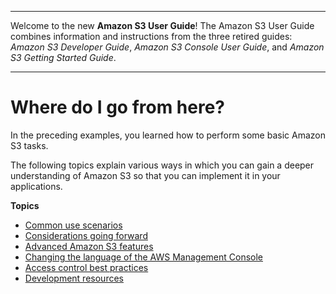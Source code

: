 --------

Welcome to the new **Amazon S3 User Guide**\! The Amazon S3 User Guide combines information and instructions from the three retired guides: *Amazon S3 Developer Guide*, *Amazon S3 Console User Guide*, and *Amazon S3 Getting Started Guide*\.

--------

# Where do I go from here?<a name="ImplementingS3"></a>

In the preceding examples, you learned how to perform some basic Amazon S3 tasks\. 

The following topics explain various ways in which you can gain a deeper understanding of Amazon S3 so that you can implement it in your applications\.

**Topics**
+ [Common use scenarios](S3-gsg-CommonUseScenarios.md)
+ [Considerations going forward](s3-gsg-ConsiderationsGoingForward.md)
+ [Advanced Amazon S3 features](S3-gsg-AdvancedAmazonS3Features.md)
+ [Changing the language of the AWS Management Console](change-ui-language.md)
+ [Access control best practices](access-control-best-practices.md)
+ [Development resources](S3-gsg-DevelopmentResources.md)